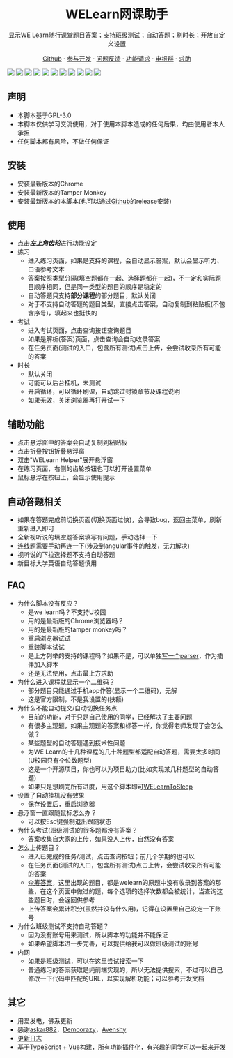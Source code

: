 <h1 align="center"> WELearn网课助手</h1>

<p align="center">
显示WE Learn随行课堂题目答案；支持班级测试；自动答题；刷时长；开放自定义设置
</p>

<p align="center">
<a href="https://github.com/SSmJaE/WELearnHelper">Github</a> · 
<a href="docs/DEVELOPMENT.md">参与开发</a> ·
<a href="https://github.com/SSmJaE/WELearnHelper/issues">问题反馈</a> ·
<a href="https://github.com/SSmJaE/WELearnHelper/issues">功能请求</a> ·
<a href="https://t.me/joinchat/NCvpthynViq6NeYkbHW0DA">电报群</a> · 
<a href="https://jq.qq.com/?_wv=1027&k=5AyCT4l">求助</a>
</p>

![](https://img.shields.io/badge/外教社数字课程系列-支持-brightgreen.svg)
![](https://img.shields.io/badge/新世纪英语专业（修订版）泛读教程（第2版）-支持-brightgreen.svg)
![](https://img.shields.io/badge/全新版大学英语《视听说教程》-支持-brightgreen.svg)
![](https://img.shields.io/badge/全新版大学进阶英语：综合教程-支持-brightgreen.svg)
![](https://img.shields.io/badge/全新版大学进阶英语：视听说教程-支持-brightgreen.svg)
![](https://img.shields.io/badge/新世纪大学英语（第二版）综合教程-支持-brightgreen.svg)
![](https://img.shields.io/badge/新世纪大学英语（第二版）视听说教程-支持-brightgreen.svg)
![](https://img.shields.io/badge/新目标大学英语视听说教程-支持-brightgreen.svg)
![](https://img.shields.io/badge/新目标大学英语《综合教程》-支持-brightgreen.svg)
![](https://img.shields.io/badge/新标准高职公共英语系列教材：实用综合教程（精编版）-支持-brightgreen.svg)
![](https://img.shields.io/badge/新标准高职公共英语系列教材：实用听说教程（第二版）第三册-支持-brightgreen.svg)

## 声明
- 本脚本基于GPL-3.0
- 本脚本仅供学习交流使用，对于使用本脚本造成的任何后果，均由使用者本人承担
- 任何脚本都有风险，不做任何保证

## 安装
- 安装最新版本的Chrome
- 安装最新版本的Tamper Monkey
- 安装最新版本的本脚本(也可以通过[Github](https://github.com/SSmJaE/WELearnHelper/releases)的release安装)

## 使用
- 点击***左上角齿轮***进行功能设定
- 练习
  - 进入练习页面，如果是支持的课程，会自动显示答案，默认会显示听力、口语参考文本
  - 答案按照类型分隔(填空题都在一起、选择题都在一起)，不一定和实际题目顺序相同，但是同一类型的题目的顺序是稳定的
  - 自动答题只支持<b>部分课程</b>的部分题目，默认关闭
  - 对于不支持自动答题的题目类型，直接点击答案，自动复制到粘贴板(不包含序号)，填起来也挺快的
- 考试
  - 进入考试页面，点击查询按钮查询题目
  - 如果是解析(答案)页面，点击查询会自动收录答案
  - 在任务页面(测试的入口，包含所有测试)点击上传，会尝试收录所有可能的答案
- 时长
  - 默认关闭
  - 可能可以后台挂机，未测试
  - 开启循环，可以循环刷课，自动跳过封锁章节及课程说明
  - 如果无效，关闭浏览器再打开试一下

## 辅助功能
- 点击悬浮窗中的答案会自动复制到粘贴板
- 点击折叠按钮折叠悬浮窗
- 双击"WELearn Helper"展开悬浮窗
- 在练习页面，右侧的齿轮按钮也可以打开设置菜单
- 鼠标悬浮在按钮上，会显示使用提示

## 自动答题相关
- 如果在答题完成前切换页面(切换页面过快)，会导致bug，返回主菜单，刷新重新进入即可
- 全新视听说的填空题答案填写有问题，手动选择一下
- 连线题需要手动再连一下(涉及到angular事件的触发，无力解决)
- 视听说的下拉选择题不支持自动答题
- 新目标大学英语自动答题慎用

## FAQ
- 为什么脚本没有反应？
  - 是we learn吗？不支持U校园
  - 用的是最新版的Chrome浏览器吗？
  - 用的是最新版的tamper monkey吗？
  - 重启浏览器试试
  - 重装脚本试试
  - 是上方列举的支持的课程吗？如果不是，可以单独[写一个parser](docs/DEVELOPMENT.md)，作为插件加入脚本
  - 还是无法使用，点击最上方求助
- 为什么进入课程就显示一个二维码？
  - 部分题目只能通过手机app作答(显示一个二维码)，无解
  - 这是官方限制，不是我设置的(扶额)
- 为什么不能自动提交/自动切换任务点
  - 目前的功能，对于只是自己使用的同学，已经解决了主要问题
  - 有很多主观题，如果主观题的答案和标答一样，你觉得老师发现了会怎么做？
  - 某些题型的自动答题遇到技术性问题
  - 为WE Learn的十几种课程的几十种题型都适配自动答题，需要太多时间(U校园只有个位数题型)
  - 这是一个开源项目，你也可以为项目助力(比如实现某几种题型的自动答题)
  - 如果只是想刷完所有进度，用这个脚本即可[WELearnToSleep](https://github.com/Avenshy/WELearnToSleep)
- 设置了自动挂机没有效果
  - 保存设置后，重启浏览器
- 悬浮窗一直跟随鼠标怎么办？
  - 可以按Esc键强制退出跟随状态
- 为什么考试(班级测试)的很多题都没有答案？
  - 答案收集自大家的上传，如果没人上传，自然没有答案
- 怎么上传题目？
  - 进入已完成的任务/测试，点击查询按钮；前几个学期的也可以
  - 在任务页面(测试的入口，包含所有测试)点击上传，会尝试收录所有可能的答案
  - [众筹答案](http://47.97.90.127/exercise/)，这里出现的题目，都是welearn的原题中没有收录到答案的那些，在这个页面中做过的题，每个选项的选择次数都会被统计，当查询这些题目时，会返回供参考
  - 上传答案会累计积分(虽然并没有什么用)，记得在设置里自己设定一下账号
- 为什么班级测试不支持自动答题？
  - 因为没有账号用来测试，所以脚本的功能并不能保证
  - 如果希望脚本进一步完善，可以提供给我可以做班级测试的账号
- 内网
  - 如果是班级测试，可以在这里尝试[搜索](http://47.97.90.127/search/)一下
  - 普通练习的答案获取是纯前端实现的，所以无法提供搜索，不过可以自己修改一下代码中匹配的URL，以实现解析功能；可以参考开发文档

## 其它
- 用爱发电，佛系更新
- 感谢[askar882](https://greasyfork.org/zh-CN/users/291023-askar882)，[Demcorazy](https://greasyfork.org/zh-CN/scripts/397203)，[Avenshy](https://greasyfork.org/zh-CN/users/581199-avenshy)
- [更新日志](docs/CHANGELOG.md)
- 基于TypeScript + Vue构建，所有功能插件化，有兴趣的同学可以一起来[开发](docs/DEVELOPMENT.md)
